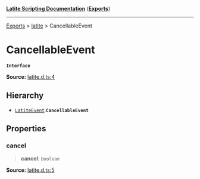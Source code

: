 [**Latite Scripting Documentation**](../../README.md) ([**Exports**](../../exports.md))

---

[Exports](../../exports.md) > [latite](../index.md) > CancellableEvent

# CancellableEvent

**`Interface`**

**Source:** [latite.d.ts:4](https://github.com/LatiteScripting/latitescripting.github.io/blob/b8f7d69/definitions/latite.d.ts#L4)

## Hierarchy

- [`LatiteEvent`](interface.LatiteEvent.md).**`CancellableEvent`**

## Properties

### cancel

> **cancel**: `boolean`

**Source:** [latite.d.ts:5](https://github.com/LatiteScripting/latitescripting.github.io/blob/b8f7d69/definitions/latite.d.ts#L5)
